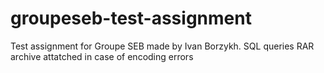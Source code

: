 # groupeseb-test-assignment
Test assignment for Groupe SEB made by Ivan Borzykh.
SQL queries RAR archive attatched in case of encoding errors 
